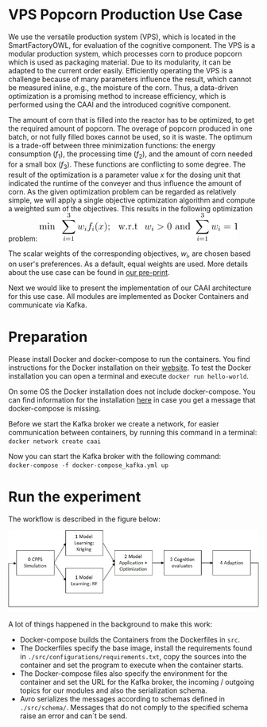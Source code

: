 # VPS Popcorn Production Use Case
We use the versatile production system (VPS), which is located in the SmartFactoryOWL, for evaluation of the cognitive component.
The VPS is a modular production system, which processes corn to produce popcorn which is used as packaging material.
Due to its modularity, it can be adapted to the current order easily. 
Efficiently operating the VPS is a challenge because of many parameters influence the result, which cannot be measured inline, e.g., the moisture of the corn.
Thus, a data-driven optimization is a promising method to increase efficiency, which is performed using the CAAI and the introduced cognitive component.

The amount of corn that is filled into the reactor has to be optimized, to get the required amount of popcorn.
The overage of popcorn produced in one batch, or not fully filled boxes cannot be used, so it is waste.
The optimum is a trade-off between three minimization functions: the energy consumption ($f_1$), the processing time ($f_2$), and the amount of corn needed for a small box ($f_3$).
These functions are conflicting to some degree. 
The result of the optimization is a parameter value $x$ for the dosing unit that indicated the runtime of the conveyer and thus influence the amount of corn.
As the given optimization problem can be regarded as relatively simple, we will apply a single objective optimization algorithm and compute a weighted sum of the objectives.
This results in the following optimization problem:
<img src="./docs/optimization_formula.svg" width="400px">

The scalar weights of the corresponding objectives, $w_i$,  are chosen based on user's preferences. 
As a default, equal weights are used.
More details about the use case can be found in [our pre-print](https://arxiv.org/abs/2003.00925). 

Next we would like to present the implementation of our CAAI architecture for this use case.
All modules are implemented as Docker Containers and communicate via Kafka.


# Preparation 
Please install Docker and docker-compose to run the containers.
You find instructions for the Docker installation on their [website](https://docs.docker.com/get-docker/). 
To test the Docker installation you can open a terminal and execute `docker run hello-world`.

On some OS the Docker installation does not include docker-compose. You can find information for the installation [here](https://docs.docker.com/compose/install/)  in case you get a message that docker-compose is missing.

Before we start the Kafka broker we create a network, for easier communication between containers, by running this command in a terminal:
`docker network create caai`

Now you can start the Kafka broker with the following command:\
`docker-compose -f docker-compose_kafka.yml up`

# Run the experiment

The workflow is described in the figure below:

<img src="./docs/vps_use_case_workflow.jpg" width="800px">

A lot of things happened in the background to make this work:
+ Docker-compose builds the Containers from the Dockerfiles in `src`.
+ The Dockerfiles specify the base image, install the requirements found in `./src/configurations/requirements.txt`, copy the sources into the container and set the program to execute when the container starts.
+ The Docker-compose files also specify the environment for the container and set the URL for the Kafka broker, the incoming / outgoing topics for our modules and also the serialization schema.
+ Avro serializes the messages according to schemas defined in `./src/schema/`.
Messages that do not comply to the specified schema raise an error and can´t be send.

